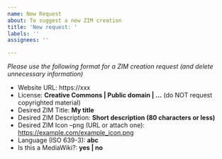 ```yaml
---
name: New Request
about: To suggest a new ZIM creation
title: 'New request: '
labels: ''
assignees: ''

---
```


*Please use the following format for a ZIM creation request (and delete unnecessary information)*

- Website URL: https://xxx
- License: **Creative Commons | Public domain | ...** (do NOT request copyrighted material)
- Desired ZIM Title: **My title**
- Desired ZIM Description: **Short description (80 characters or less)**
- Desired ZIM Icon –png (URL or attach one): https://example.com/example_icon.png
- Language (ISO 639-3): **abc**
- Is this a MediaWiki?: **yes | no**
